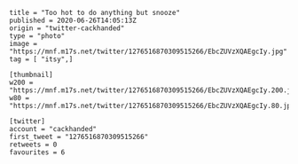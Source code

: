 ```
title = "Too hot to do anything but snooze"
published = 2020-06-26T14:05:13Z
origin = "twitter-cackhanded"
type = "photo"
image = "https://mnf.m17s.net/twitter/1276516870309515266/EbcZUVzXQAEgcIy.jpg"
tag = [ "itsy",]

[thumbnail]
w200 = "https://mnf.m17s.net/twitter/1276516870309515266/EbcZUVzXQAEgcIy.200.jpg"
w80 = "https://mnf.m17s.net/twitter/1276516870309515266/EbcZUVzXQAEgcIy.80.jpg"

[twitter]
account = "cackhanded"
first_tweet = "1276516870309515266"
retweets = 0
favourites = 6
```

<p class='image'><img src='https://mnf.m17s.net/twitter/1276516870309515266/EbcZUVzXQAEgcIy.jpg' alt=''></p>

